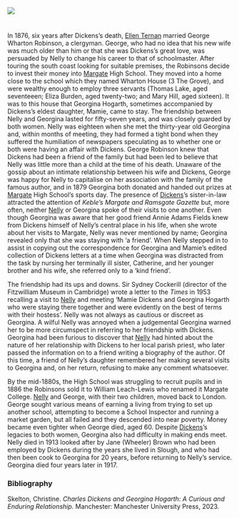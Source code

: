 <a href="https://www.kent-maps.online"><img src="https://www.kent-maps.online/juncture/ve-button.png"></a>

<param ve-config title="Georgina Hogarth and Ellen Ternan" author="Prof Christine Skelton" layout="vtl" 
banner="https://raw.githubusercontent.com/kent-map/images/main/banners/19c.jpg">

<param ve-entity eid="Q29303" aliases="Canterbury">
<param ve-entity eid="Q507517" aliases="Rochester">
<param ve-entity eid="Q618045" aliases="Margate">

<!--Basemap centred on Wingham-->
<param ve-map center="Q2632094" zoom="11">

<!-- Historical map layers -->
<param ve-map-layer active allmaps allmaps-id="d93beb8a7cb608af" title="Kent Ordnance Survey 1860">

#

In 1876, six years after Dickens’s death, [Ellen Ternan](/19c/19c-ternan-biography/) married George Wharton Robinson, a clergyman. George, who had no idea that his new wife was much older than him or that she was Dickens’s great love, was persuaded by Nelly to change his career to that of schoolmaster. After touring the south coast looking for suitable premises, the Robinsons decide to invest their money into [Margate](19c/19c-margate/) High School. They moved into a home close to the school which they named Wharton House (3 The Grove), and were wealthy enough to employ three servants (Thomas Lake, aged seventeeen; Eliza Burden, aged twenty-two; and Mary Hill, aged sixteen). It was to this house that Georgina Hogarth, sometimes accompanied by Dickens’s eldest daughter, Mamie, came to stay. The friendship between Nelly and Georgina lasted for fifty-seven years, and was closely guarded by both women. Nelly was eighteen when she met the thirty-year old Georgina and, within months of meeting, they had formed a tight bond when they suffered the humiliation of newspapers speculating as to whether one or both were having an affair with Dickens. George Robinson knew that Dickens had been a friend of the family but had been led to believe that Nelly was little more than a child at the time of his death. Unaware of the gossip about an intimate relationship between his wife and Dickens, George was happy for Nelly to capitalise on her association with the family of the famous author, and in 1879 Georgina both donated and handed out prizes at [Margate](19c/19c-margate/)  High School’s sports day. The presence of [Dickens](/dickens)’s sister-in-law attracted the attention of _Keble’s Margate and Ramsgate Gazette_ but, more often, neither [Nelly](/19c/19c-ternan-biography/) or Georgina spoke of their visits to one another. Even though Georgina was aware that her good friend Annie Adams Fields knew from Dickens himself of Nelly’s central place in his life, when she wrote about her visits to Margate, Nelly was never mentioned by name; Georgina revealed only that she was staying with ‘a friend’. When Nelly stepped in to assist in copying out the correspondence for Georgina and Mamie’s edited collection of Dickens letters at a time when Georgina was distracted from the task by nursing her terminally ill sister, Catherine, and her younger brother and his wife, she referred only to a ‘kind friend’. 
<param ve-image url="https://upload.wikimedia.org/wikipedia/commons/3/33/Ellen_Ternan.jpeg" label="Ellen Ternan" attribution="Public domain, via Wikimedia Commons">

The friendship had its ups and downs. Sir Sydney Cockerill (director of the Fitzwilliam Museum in Cambridge) wrote a letter to the _Times_ in 1953 recalling a visit to [Nelly](/19c/19c-ternan-biography/)  and meeting ‘Mamie Dickens and Georgina Hogarth who were staying there together and were evidently on the best of terms with their hostess’. Nelly was not always as cautious or discreet as Georgina. A wilful Nelly was annoyed when a judgemental Georgina warned her to be more circumspect in referring to her friendship with Dickens. Georgina had been furious to discover that [Nelly](/19c/19c-ternan-biography/)  had hinted about the nature of her relationship with Dickens to her local parish priest, who later passed the information on to a friend writing a biography of the author. Of this time, a friend of Nelly’s daughter remembered her making several visits to Georgina and, on her return, refusing to make any comment whatsoever.
<param ve-image url="https://upload.wikimedia.org/wikipedia/commons/3/37/Georgina-hogarth-mamie-dickens.jpg" label="Georgina Hogarth and Mamie Dickens" attribution="Public domain, via Wikimedia Commons">

By the mid-1880s, the High School was struggling to recruit pupils and in 1886 the Robinsons sold it to William Leach-Lewis who renamed it Margate College. [Nelly](/19c/19c-ternan-biography/) and George, with their two children, moved back to London. George sought various means of earning a living from trying to set up another school, attempting to become a School Inspector and running a market garden, but all failed and they descended into near poverty. Money became even tighter when George died, aged 60. Despite [Dickens](/Dickens)’s legacies to both women, Georgina also had difficulty in making ends meet. Nelly died in 1913 looked after by Jane (Wheeler) Brown who had been employed by Dickens during the years she lived in Slough, and who had then been cook to Georgina for 20 years, before returning to Nelly’s service. Georgina died four years later in 1917.
<param ve-image url="https://stor.artstor.org/stor/6f6a960c-4f03-403c-b853-92cfc822098a" label="Margate High School" attribution="By permission of Margate Civic Society">

### Bibliography
Skelton, Christine. _Charles Dickens and Georgina Hogarth: A Curious and Enduring Relationship._ Manchester: Manchester University Press, 2023.

